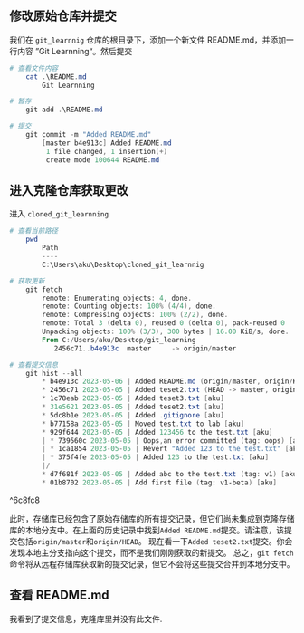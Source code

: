 
## 修改原始仓库并提交

我们在 `git_learnnig` 仓库的根目录下，添加一个新文件 README.md，并添加一行内容 ”Git Learnning“。然后提交

```powershell 
# 查看文件内容
	cat .\README.md
		Git Learnning

# 暂存
	git add .\README.md

# 提交
	git commit -m "Added README.md"
		[master b4e913c] Added README.md
		 1 file changed, 1 insertion(+)
		 create mode 100644 README.md
```

## 进入克隆仓库获取更改
进入 `cloned_git_learnning`
```powershell
# 查看当前路径
	pwd
		Path
		----
		C:\Users\aku\Desktop\cloned_git_learnnig

# 获取更新
	git fetch
		remote: Enumerating objects: 4, done.
		remote: Counting objects: 100% (4/4), done.
		remote: Compressing objects: 100% (2/2), done.
		remote: Total 3 (delta 0), reused 0 (delta 0), pack-reused 0
		Unpacking objects: 100% (3/3), 300 bytes | 16.00 KiB/s, done.
		From C:/Users/aku/Desktop/git_learning
		   2456c71..b4e913c  master     -> origin/master
```

```powershell
# 查看提交信息
	git hist --all
		* b4e913c 2023-05-06 | Added README.md (origin/master, origin/HEAD) [aku]
		* 2456c71 2023-05-05 | Added teset2.txt (HEAD -> master, origin/lgnew) [aku]
		* 1c78eab 2023-05-05 | Added teset3.txt [aku]
		* 31e5621 2023-05-05 | Added teset2.txt [aku]
		* 5dc8b1e 2023-05-05 | Added .gitignore [aku]
		* b77158a 2023-05-05 | Moved test.txt to lab [aku]
		* 929f644 2023-05-05 | Added 123456 to the test.txt [aku]
		| * 739560c 2023-05-05 | Oops,an error committed (tag: oops) [aku]
		| * 1ca1854 2023-05-05 | Revert "Added 123 to the test.txt" [aku]
		| * 375f4fe 2023-05-05 | Added 123 to the test.txt [aku]
		|/
		* d7f681f 2023-05-05 | Added abc to the test.txt (tag: v1) [aku]
		* 01b8702 2023-05-05 | Add first file (tag: v1-beta) [aku]
```

^6c8fc8

此时，存储库已经包含了原始存储库的所有提交记录，但它们尚未集成到克隆存储库的本地分支中。在上面的历史记录中找到`Added README.md`提交。请注意，该提交包括`origin/master`和`origin/HEAD`。
现在看一下`Added teset2.txt`提交。你会发现本地主分支指向这个提交，而不是我们刚刚获取的新提交。
总之，`git fetch`命令将从远程存储库获取新的提交记录，但它不会将这些提交合并到本地分支中。

## 查看 README.md

我看到了提交信息，克隆库里并没有此文件.

